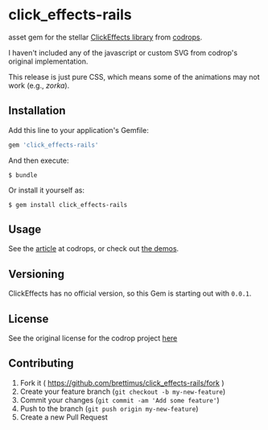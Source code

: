# click_effects-rails

asset gem for the stellar [ClickEffects library](https://github.com/codrops/ClickEffects) from [codrops](http://tympanus.net/codrops/).

I haven't included any of the javascript or custom SVG from codrop's original implementation.

This release is just pure CSS, which means some of the animations may not work (e.g., _zorka_).

## Installation

Add this line to your application's Gemfile:

```ruby
gem 'click_effects-rails'
```

And then execute:

    $ bundle

Or install it yourself as:

    $ gem install click_effects-rails

## Usage

See the [article](http://tympanus.net/codrops/2015/02/11/subtle-click-feedback-effects/) at codrops, or check out [the demos](http://tympanus.net/Development/ClickEffects/).

## Versioning

ClickEffects has no official version, so this Gem is starting out with `0.0.1`.

## License

See the original license for the codrop project [here](http://tympanus.net/codrops/licensing/)

## Contributing

1. Fork it ( https://github.com/brettimus/click_effects-rails/fork )
2. Create your feature branch (`git checkout -b my-new-feature`)
3. Commit your changes (`git commit -am 'Add some feature'`)
4. Push to the branch (`git push origin my-new-feature`)
5. Create a new Pull Request
